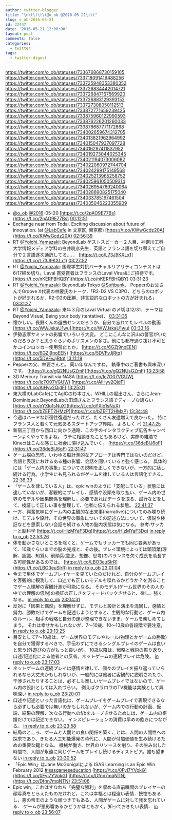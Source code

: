 ```yaml
---
author: twitter-blogger
title: "\n\t\t\t\t@o_ob @2016-05-21\t\t"
slug: o_ob-2016-05-21
id: 22447
date: '2016-05-21 12:00:00'
layout: post
comments: false
categories:
  - twitter
tags:
  - twitter-digest
---
```


https://twitter.com/o_ob/statuses/733676868730159105 https://twitter.com/o_ob/statuses/733718091419488256 https://twitter.com/o_ob/statuses/733725948353380352 https://twitter.com/o_ob/statuses/733726834442014721 https://twitter.com/o_ob/statuses/733726847167569920 https://twitter.com/o_ob/statuses/733726883129393152 https://twitter.com/o_ob/statuses/733727308050112513 https://twitter.com/o_ob/statuses/733872771659239425 https://twitter.com/o_ob/statuses/733875960122990593 https://twitter.com/o_ob/statuses/733876226201260033 https://twitter.com/o_ob/statuses/733878687771172868 https://twitter.com/o_ob/statuses/734002659674312705 https://twitter.com/o_ob/statuses/734013821962964992 https://twitter.com/o_ob/statuses/734015047937097728 https://twitter.com/o_ob/statuses/734016297411837952 https://twitter.com/o_ob/statuses/734019273044025345 https://twitter.com/o_ob/statuses/734021194073006082 https://twitter.com/o_ob/statuses/734022060972744704 https://twitter.com/o_ob/statuses/734024299175149568 https://twitter.com/o_ob/statuses/734025213965258752 https://twitter.com/o_ob/statuses/734025961050509314 https://twitter.com/o_ob/statuses/734026954769240064 https://twitter.com/o_ob/statuses/734028690825175040 https://twitter.com/o_ob/statuses/734033785197461504 https://twitter.com/o_ob/statuses/734035046223355909  

*   [@o_ob](https://twitter.com/o_ob) [@2016](https://twitter.com/2016)-05-20 [https://t.co/2pAO9E77Bs](https://t.co/2pAO9E77Bs) [00:12:51](https://twitter.com/o_ob/statuses/733676868730159105)
*   Exchange near from Todai. Exciting discussion about future of innovation. (at [@LabCafe](https://twitter.com/LabCafe) in 文京区, 東京都) [https://t.co/KWwGcdz20A](https://t.co/KWwGcdz20A) [02:56:39](https://twitter.com/o_ob/statuses/733718091419488256)
*   RT [@Yoichi_Yamazaki](https://twitter.com/Yoichi_Yamazaki): BeyondLab ゲストスピーカー２人目．神奈川工科大学情報メディア学科の白井暁彦先生．英語とフランス語を切り替えてご自分で２言語逐次通訳してる…．． [https://t.co/L73J9KXLx1](https://t.co/L73J9KXLx1) [03:27:52](https://twitter.com/o_ob/statuses/733725948353380352)
*   RT [@Yoichi_Yamazaki](https://twitter.com/Yoichi_Yamazaki): 国際学生対抗バーチャルリアリティコンテストは6/17締め切り。Laval 賞受賞者はフランスのLaval Virualにご招待です。 [https://t.co/nKERFBHQBY](https://t.co/nKERFBHQBY) [03:31:23](https://twitter.com/o_ob/statuses/733726834442014721)
*   RT [@Yoichi_Yamazaki](https://twitter.com/Yoichi_Yamazaki): BeyondLab Tokyo [@Softbank](https://twitter.com/Softbank)． Pepperのお父さんでGroove X代表の林要氏のトーク．「R2-D2 VS C3PO．どちらのロボットが好まれるか．R2-D2の圧勝．非言語的なロボットの方が好まれる」 [03:31:27](https://twitter.com/o_ob/statuses/733726847167569920)
*   RT [@Yoichi_Yamazaki](https://twitter.com/Yoichi_Yamazaki): 来年３月のLaval Virtual の〆切は12/31．テーマはBeyond Visual, Being your body (tentative)． [03:31:35](https://twitter.com/o_ob/statuses/733726883129393152)
*   懐かしい。長野くんの選曲センスだろうか、自分で忘れてたレベルの動画 [https://t.co/WWJskaU1wu](https://t.co/WWJskaU1wu) [03:33:16](https://twitter.com/o_ob/statuses/733727308050112513)
*   伊勢志摩サミットの影響でいろいろ大変。 どこにこんなに沢山の警官がいたのだろうか？と思うぐらいのポリスメンの多さ。他にも都庁通り抜け不可とかコインロッカー使用禁止とか。 [https://t.co/6GZj9noEEN](https://t.co/6GZj9noEEN) [https://t.co/5DVFvJjRtq](https://t.co/5DVFvJjRtq) [13:11:18](https://twitter.com/o_ob/statuses/733872771659239425)
*   Pepperの父、林要さんと。 同い年なんですね。 執筆中のご著書も興味深いです。 [https://t.co/gQ2NUsGZmF](https://t.co/gQ2NUsGZmF) [13:23:58](https://twitter.com/o_ob/statuses/733875960122990593)
*   3D Mercury Transit via NASA [https://t.co/Ic7O07VGUW](https://t.co/Ic7O07VGUW) [https://t.co/AlHyv2QjdF](https://t.co/AlHyv2QjdF) [13:25:01](https://twitter.com/o_ob/statuses/733876226201260033)
*   東大横のLabCafeにてAgICの杉本さん、WHILLの堀出さん、さらにJean-DominiqueとBeyondLabの田畑さんとフランス語でディープな語らい [https://t.co/oYXlo1sNuX](https://t.co/oYXlo1sNuX) [https://t.co/bZEFT2HMzP](https://t.co/bZEFT2HMzP) [13:34:48](https://twitter.com/o_ob/statuses/733878687771172868)
*   今週はハードな新宿往復週だったけど、たくさん友達増えて良かった。 特にフランス人と若くて元気あるスタートアップ界隈。 よろしく :-) [21:47:25](https://twitter.com/o_ob/statuses/734002659674312705)
*   新宿三丁目から西口に向かう通路、この手のインタラクティブ広告キャンペーンよくやってるよね。 ウチに相談きたこともあるけど、実際の雑踏でKinectはこんな感じに社会に溶け込んでいく。 [https://t.co/36deBlJ6oF](https://t.co/36deBlJ6oF) [22:31:47](https://twitter.com/o_ob/statuses/734013821962964992)
*   ゲーム脳の恐怖、いわゆる脳計測的なアプローチは専門ではないのだけど、言語と表現におけるある種の影響、会話を聞いていると強く感じる。 具体的には「ゲーム内の事象」についての説明を正しくできないが、一方的に話し続ける行為。小学生にも見られるがゲームを律している人は言語化できる。 [22:36:39](https://twitter.com/o_ob/statuses/734015047937097728)
*   「ゲームを律している人」は、epic winのように「支配している」状態には達していないが、客観的にプレイし、感情や没頭を取り払い、ゲーム内の世界のモデルや因果関係を理解し、必要であればデータを取る、試行などをして、検証して正しい事を整理して、他者に伝えられる状態。 [22:41:37](https://twitter.com/o_ob/statuses/734016297411837952)
*   一方、興奮気味にゲーム内の主観的な出来事(narrative)についてのみ喋り続け、モデルや設計、その世界の事象についての記述方法について、仮説や検証などを思索しない会話を続ける人物の脳内状態は気になる。 参考:サッカーと脳科学 [https://t.co/HlzMYaF3Dq](https://t.co/HlzMYaF3Dq) [in reply to o_ob](https://twitter.com/o_ob/statuses/734016297411837952) [22:53:26](https://twitter.com/o_ob/statuses/734019273044025345)
*   体を動かさないところを除くと、ゲームでもサッカーでも同じ要素があって、10歳ぐらいまでの脳の完成と、その後。プレイ環境によっては頭頂葉(理解、認識、知覚)、前頭葉(意思、想像、思考)のバランスを欠く成長を助長する可能性があるのでは。 [https://t.co/LBO3euSIrR](https://t.co/LBO3euSIrR) [in reply to o_ob](https://twitter.com/o_ob/statuses/734019273044025345) [23:01:04](https://twitter.com/o_ob/statuses/734021194073006082)
*   今まで単体でゲームプレイヤーを見ていたのだけれど、自分のゲームプレイを客観的に観測して、口述でも正しいモデルを喋れるかどうか？を測ることでゲーム理解の客観計測が可能になる。 そのモデル(ゲーム世界のその人の中での理解の仮説)の検証の正しさをフィードバックさせると、律し、強くなる。 [in reply to o_ob](https://twitter.com/o_ob/statuses/734021194073006082) [23:04:31](https://twitter.com/o_ob/statuses/734022060972744704)
*   反対に「因果と偶然」を理解せずに、モデルと設計と演出を混同し、感情と努力、勝敗だけでゲームを記述しようとすると、主観的な行動と、ゲーム内のルール、相手の戦略と自分の運が整理できないまま、ゲームを楽しめてしまう。 それは幸せかもしれないが、7〜10歳、10〜13歳の各段階で要注意。 [in reply to o_ob](https://twitter.com/o_ob/statuses/734022060972744704) [23:13:25](https://twitter.com/o_ob/statuses/734024299175149568)
*   目安として7〜10歳は、ゲーム世界のモデルやルール(物理とかゲームの勝敗)を自分で獲得するべきで、手伝わずにできるシングルプレイのゲームは良いと思う(外遊びの方がもっと良いが)。 10歳以降は、戦略と戦術の振り返り、口述/記述化による他者との反省。ネットゲームの連続プレイは危険。 [in reply to o_ob](https://twitter.com/o_ob/statuses/734024299175149568) [23:17:03](https://twitter.com/o_ob/statuses/734025213965258752)
*   ネットゲームの連続プレイは感情を律して、個々のプレイを振り返っていられるなら大丈夫かもしれないが、一般的には他者に客観的に説明されたり、干渉されたりすることは、必ずしも楽しいゲームプレイではないので、ゲーム内の設計としては入れづらい。 例えばクラロワのTV機能は実験として興味深い [in reply to o_ob](https://twitter.com/o_ob/statuses/734025213965258752) [23:20:01](https://twitter.com/o_ob/statuses/734025961050509314)
*   口述や記述といった言語化は、ゲームプレイをゲームプレイで表現できるなら必ずしも必要では無いのかもしれないが、ゲーム内での行動の計画、仮説、結果の理解、次なる行動へのf/bをループさせるためには、ゲーム内の棋譜だけでは記述できない。 インスピレーションの消費は早めの飽きにつながる。 [in reply to o_ob](https://twitter.com/o_ob/statuses/734025961050509314) [23:23:58](https://twitter.com/o_ob/statuses/734026954769240064)
*   結局のところ、ゲームと人間との良い関係を築くことは、人間の人間性への探求であり、きたる人工知能爆発の時代に、人間が付加価値を生み続けるための重要な鍵となる。 機械が働き、世界のリソースを削り、その生み出した時間で、人間が永遠に同じゲームをプレイし続けるディストピア。誰も望まない [in reply to o_ob](https://twitter.com/o_ob/statuses/734026954769240064) [23:30:52](https://twitter.com/o_ob/statuses/734028690825175040)
*   「Epic Win」はJane McGonigalによる ISAS Learning is an Epic Win February 2012 [#isasgameseducation](https://twitter.com/search?q=%23isasgameseducation&src=hash) [https://t.co/0FyI7YVokG](https://t.co/0FyI7YVokG) [https://t.co/Dfnn7mqNTN](https://t.co/Dfnn7mqNTN) [23:51:06](https://twitter.com/o_ob/statuses/734033785197461504)
*   Epic win，これはすなわち「完璧な勝利」を収める直前瞬間のプレイヤーの顔写真をとらえたものだけれど，これは幸福とは程遠い表情．恍惚もあるし，悪の帝王のような顔つきでもある．人間がゲームに対して我を忘れている． ゲームが悪影響あるかどうかはともかく，知っておきたい表情． [in reply to o_ob](https://twitter.com/o_ob/statuses/734033785197461504) [23:56:07](https://twitter.com/o_ob/statuses/734035046223355909)